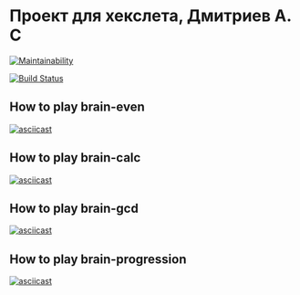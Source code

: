 # Проект для хекслета, Дмитриев А. С

[![Maintainability](https://api.codeclimate.com/v1/badges/a99a88d28ad37a79dbf6/maintainability)](https://codeclimate.com/github/alex1998dmit/project-lvl1-s352)

[![Build Status](https://travis-ci.org/alex1998dmit/project-lvl1-s352.svg?branch=master)](https://travis-ci.org/alex1998dmit/project-lvl1-s352)

## How to play brain-even
[![asciicast](https://asciinema.org/a/uLVnKgAhKAosBTBD7GkfMzBZc.png)](https://asciinema.org/a/uLVnKgAhKAosBTBD7GkfMzBZc)

## How to play brain-calc
[![asciicast](https://asciinema.org/a/3JKCkAMbnQ5qHjxE6NiWXx4ax.png)](https://asciinema.org/a/3JKCkAMbnQ5qHjxE6NiWXx4ax)

## How to play brain-gcd
[![asciicast](https://asciinema.org/a/ygpU1Xp8Qxm8zcIOrREp3qXOM.png)](https://asciinema.org/a/ygpU1Xp8Qxm8zcIOrREp3qXOM)

## How to play brain-progression
[![asciicast](https://asciinema.org/a/lLjyS2V87W4yRwRGVw7Vl9UVz.png)](https://asciinema.org/a/lLjyS2V87W4yRwRGVw7Vl9UVz)